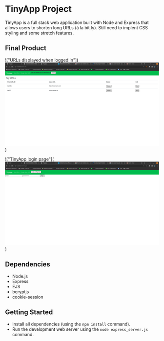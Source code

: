 # TinyApp Project

TinyApp is a full stack web application built with Node and Express that allows users to shorten long URLs (à la bit.ly).
Still need to implent CSS styling and some stretch features.  

## Final Product

!["URLs displayed when logged in"](![Alt text](Screenshot%20from%202022-12-03%2018-17-41.png))


!["TinyApp login page"](![Alt text](Screenshot%20from%202022-12-03%2018-17-24.png))

## Dependencies

- Node.js
- Express
- EJS
- bcryptjs
- cookie-session

## Getting Started

- Install all dependencies (using the `npm install` command).
- Run the development web server using the `node express_server.js` command.